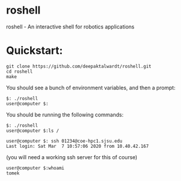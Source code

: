 # roshell
roshell - An interactive shell for robotics applications


# Quickstart:
```shell
git clone https://github.com/deepaktalwardt/roshell.git
cd roshell
make
```

You should see a bunch of environment variables, and then a prompt:

```shell
$: ./roshell
user@computer $:
```

You should be running the following commands:
```
$: ./roshell
user@computer $:ls /
```

```
user@computer $: ssh 01234@coe-hpc1.sjsu.edu
Last login: Sat Mar  7 10:57:06 2020 from 10.40.42.167
```
(you will need a working ssh server for this of course)


```
user@computer $:whoami
tomek
```